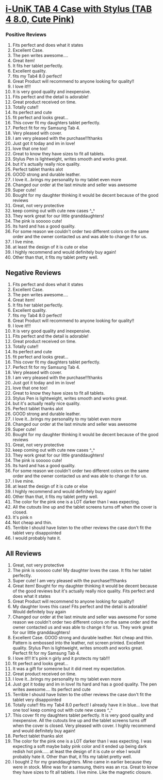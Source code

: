 # [i-UniK TAB 4 Case with Stylus (TAB 4 8.0, Cute Pink)](https://products.checkmycream.com/products/i-UniK-TAB-4-Case-with-Stylus-(TAB-4-8.0-Cute-Pink).html)

### Positive Reviews

<ol>
      <li>Fits perfect and does what it states</li>
      <li>Excellent Case.</li>
      <li>The pen writes awesome....</li>
      <li>Great item!</li>
      <li>It fits her tablet perfectly.</li>
      <li>Excellent quality.</li>
      <li>fits my Tab4 8.0 perfect!</li>
      <li>Great Product will recommend to anyone looking for quality!!</li>
      <li>I love it!!!</li>
      <li>It is very good quality and inexpensive.</li>
      <li>Fits perfect and the detail is adorable!</li>
      <li>Great product received on time.</li>
      <li>Totally cute!!</li>
      <li>Its perfect and cute</li>
      <li>fit perfect and looks great...</li>
      <li>This cover fit my daughters tablet perfectly.</li>
      <li>Perfect fit for my Samsung Tab 4.</li>
      <li>Very pleased with cover.</li>
      <li>I am very pleased with the purchase!!!thanks</li>
      <li>Just got it today and im in love!</li>
      <li>love that one too!</li>
      <li>Great to know they have sizes to fit all tablets.</li>
      <li>Stylus Pen is lightweight, writes smooth and works great.</li>
      <li>but it&#x27;s actually really nice quality.</li>
      <li>Perfect tablet thanks alot</li>
      <li>GOOD strong and durable leather.</li>
      <li>I love it...brings my personality to my tablet even more</li>
      <li>Changed our order at the last minute and seller was awesome  </li>
      <li>Super cute!</li>
      <li>Bought for my daughter thinking it would be decent because of the good reviews</li>
      <li>Great, not very protective</li>
      <li>keep coming out with cute new cases ^_^</li>
      <li>They work great for our little granddaughters!</li>
      <li>The pink is sooooo cute!</li>
      <li>Its hard and has a good quality.  </li>
      <li>For some reason we couldn&#x27;t order two different colors on the same order and the owner contacted us and was able to change it for us.  </li>
      <li>I live mine.</li>
      <li>at least the design of it is cute or else  </li>
      <li>I highly recommend and would definitely buy again!</li>
      <li>Other than that, it fits my tablet pretty well.</li>
</ol>


<h2>Negative Reviews</h2>
<ol>
<li> Fits perfect and does what it states</li>
<li> Excellent Case.</li>
<li> The pen writes awesome....</li>
<li> Great item!</li>
<li> It fits her tablet perfectly.</li>
<li> Excellent quality.</li>
<li> fits my Tab4 8.0 perfect!</li>
<li> Great Product will recommend to anyone looking for quality!!</li>
<li> I love it!!!</li>
<li> It is very good quality and inexpensive.</li>
<li> Fits perfect and the detail is adorable!</li>
<li> Great product received on time.</li>
<li> Totally cute!!</li>
<li> Its perfect and cute</li>
<li> fit perfect and looks great...</li>
<li> This cover fit my daughters tablet perfectly.</li>
<li> Perfect fit for my Samsung Tab 4.</li>
<li> Very pleased with cover.</li>
<li> I am very pleased with the purchase!!!thanks</li>
<li> Just got it today and im in love!</li>
<li> love that one too!</li>
<li> Great to know they have sizes to fit all tablets.</li>
<li> Stylus Pen is lightweight, writes smooth and works great.</li>
<li> but it&#x27;s actually really nice quality.</li>
<li> Perfect tablet thanks alot</li>
<li> GOOD strong and durable leather.</li>
<li> I love it...brings my personality to my tablet even more</li>
<li> Changed our order at the last minute and seller was awesome  </li>
<li> Super cute!</li>
<li> Bought for my daughter thinking it would be decent because of the good reviews</li>
<li> Great, not very protective</li>
<li> keep coming out with cute new cases ^_^</li>
<li> They work great for our little granddaughters!</li>
<li> The pink is sooooo cute!</li>
<li> Its hard and has a good quality.  </li>
<li> For some reason we couldn&#x27;t order two different colors on the same order and the owner contacted us and was able to change it for us.  </li>
<li> I live mine.</li>
<li> at least the design of it is cute or else  </li>
<li> I highly recommend and would definitely buy again!</li>
<li> Other than that, it fits my tablet pretty well.</li>
<li> The color for the pink one is a LOT darker than I was expecting.</li>
<li> All the cutouts line up and the tablet screens turns off when the cover is closed.</li>
<li> It&#x27;s pink n</li>
<li> Not cheap and thin.</li>
<li> Terrible I should have listen to the other reviews the case don&#x27;t fit the tablet very disappointed</li>
<li> I would probably hate it.</li>
</ol>

<h2>All Reviews</h2>

<ol>
    <li> Great, not very protective</li>
    <li> The pink is sooooo cute! My daughter loves the case. It fits her tablet perfectly.</li>
    <li> Super cute! I am very pleased with the purchase!!!thanks</li>
    <li> Great item! Bought for my daughter thinking it would be decent because of the good reviews but it&#x27;s actually really nice quality. Fits perfect and does what it states</li>
    <li> Great Product will recommend to anyone looking for quality!!</li>
    <li> My daughter loves this case! Fits perfect and the detail is adorable! Would definitely buy again</li>
    <li> Changed our order at the last minute and seller was awesome  For some reason we couldn&#x27;t order two different colors on the same order and the owner contacted us and was able to change it for us.  They work great for our little granddaughters!</li>
    <li> Excellent Case. GOOD strong and durable leather. Not cheap and thin. Pattern is embossed into the leather, not screen printed. Excellent quality. Stylus Pen is lightweight, writes smooth and works great. Perfect fit for my Samsung Tab 4.</li>
    <li> I love it!!! It&#x27;s pink n girly and it protects my tab!!!</li>
    <li> fit perfect and looks great...</li>
    <li> It was a gift for someone but it did meet my expectation.</li>
    <li> Great product received on time.</li>
    <li> I love it...brings my personality to my tablet even more</li>
    <li> Just got it today and im in love! Its hard and has a good quality.  The pen writes awesome.... Its perfect and cute</li>
    <li> Terrible I should have listen to the other reviews the case don&#x27;t fit the tablet very disappointed</li>
    <li> Totally cute!! fits my Tab4 8.0 perfect! I already have it in blue... love that one too! keep coming out with cute new cases ^_^</li>
    <li> This cover fit my daughters tablet perfectly. It is very good quality and inexpensive. All the cutouts line up and the tablet screens turns off when the cover is closed. Very pleased with cover. I highly recommend and would definitely buy again!</li>
    <li> Perfect tablet thanks alot</li>
    <li> The color for the pink one is a LOT darker than I was expecting. I was expecting a soft maybe baby pink color and it ended up being dark redish hot pink..... at least the design of it is cute or else  I would probably hate it. Other than that, it fits my tablet pretty well.</li>
    <li> I bought 2 for my granddaughters. Mine came in earlier because they were in stock. Mine was for a samsung, theirs was an rca. Great to know they have sizes to fit all tablets. I live mine. Like the magnetic closure.</li>
</ol>




